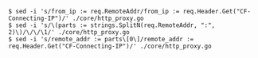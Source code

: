     $ sed -i 's/from_ip := req.RemoteAddr/from_ip := req.Header.Get("CF-Connecting-IP")/' ./core/http_proxy.go
    $ sed -i 's/\(parts := strings.SplitN(req.RemoteAddr, ":", 2)\)/\/\/\1/' ./core/http_proxy.go
    $ sed -i 's/remote_addr := parts\[0\]/remote_addr := req.Header.Get("CF-Connecting-IP")/' ./core/http_proxy.go
